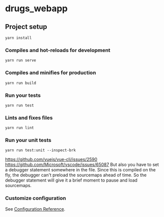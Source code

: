 # drugs_webapp

## Project setup
```
yarn install
```

### Compiles and hot-reloads for development
```
yarn run serve
```

### Compiles and minifies for production
```
yarn run build
```

### Run your tests
```
yarn run test
```

### Lints and fixes files
```
yarn run lint
```

### Run your unit tests
```
yarn run test:unit --inspect-brk
```
https://github.com/vuejs/vue-cli/issues/2590
https://github.com/Microsoft/vscode/issues/65087
But also you have to set a debugger statement somewhere in the file.
Since this is compiled on the fly, the debugger can't preload the sourcemaps ahead of time. So the debugger statement will give it a brief moment to pause and load sourcemaps.

### Customize configuration
See [Configuration Reference](https://cli.vuejs.org/config/).
